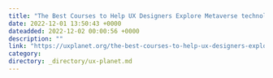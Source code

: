 ```yaml
---
title: "The Best Courses to Help UX Designers Explore Metaverse technologies"
date: 2022-12-01 13:50:43 +0000
dateadded: 2022-12-02 00:00:56 +0000
description: ""
link: "https://uxplanet.org/the-best-courses-to-help-ux-designers-explore-metaverse-technologies-47e812f82078?source=rss----819cc2aaeee0---4"
category:
directory: _directory/ux-planet.md
---
```

